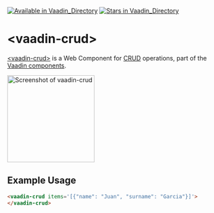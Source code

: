 [![Available in Vaadin_Directory](https://img.shields.io/vaadin-directory/v/vaadinvaadin-crud.svg)](https://vaadin.com/directory/component/vaadinvaadin-crud)
[![Stars in Vaadin_Directory](https://img.shields.io/vaadin-directory/stars/vaadinvaadin-crud.svg)](https://vaadin.com/directory/component/vaadinvaadin-crud)

# &lt;vaadin-crud&gt;

[&lt;vaadin-crud&gt;](https://vaadin.com/components/vaadin-crud) is a Web Component for [CRUD](https://en.wikipedia.org/wiki/Create,_read,_update_and_delete) operations, part of the [Vaadin components](https://vaadin.com/components).

[<img src="https://raw.githubusercontent.com/vaadin/vaadin-crud/master/screenshot.gif" width="200" alt="Screenshot of vaadin-crud">](https://vaadin.com/components/vaadin-crud)

## Example Usage

```html
<vaadin-crud items='[{"name": "Juan", "surname": "Garcia"}]'>
</vaadin-crud>
```
